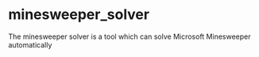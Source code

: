 # minesweeper_solver
The minesweeper solver is a tool which can solve Microsoft Minesweeper automatically
